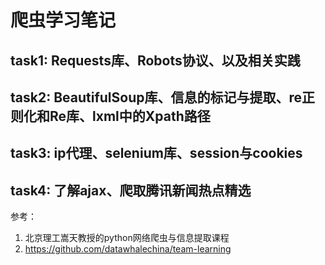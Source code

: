 # 爬虫学习笔记
## task1: Requests库、Robots协议、以及相关实践
## task2: BeautifulSoup库、信息的标记与提取、re正则化和Re库、lxml中的Xpath路径
## task3: ip代理、selenium库、session与cookies
## task4: 了解ajax、爬取腾讯新闻热点精选

参考：
1. 北京理工嵩天教授的python网络爬虫与信息提取课程
2. https://github.com/datawhalechina/team-learning
